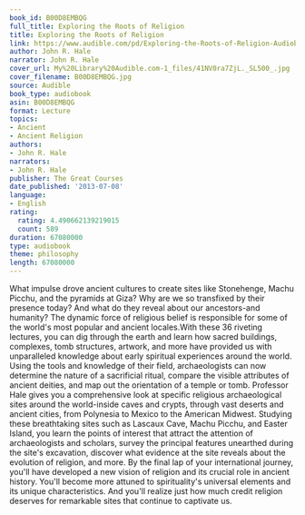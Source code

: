 ```yaml
---
book_id: B00D8EMBQG
full_title: Exploring the Roots of Religion
title: Exploring the Roots of Religion
link: https://www.audible.com/pd/Exploring-the-Roots-of-Religion-Audiobook/B00D8EMBQG
author: John R. Hale
narrator: John R. Hale
cover_url: My%20Library%20Audible.com-1_files/41NV0ra7ZjL._SL500_.jpg
cover_filename: B00D8EMBQG.jpg
source: Audible
book_type: audiobook
asin: B00D8EMBQG
format: Lecture
topics:
- Ancient
- Ancient Religion
authors:
- John R. Hale
narrators:
- John R. Hale
publisher: The Great Courses
date_published: '2013-07-08'
language:
- English
rating:
  rating: 4.490662139219015
  count: 589
duration: 67080000
type: audiobook
theme: philosophy
length: 67080000
---
```

What impulse drove ancient cultures to create sites like Stonehenge, Machu Picchu, and the pyramids at Giza? Why are we so transfixed by their presence today? And what do they reveal about our ancestors-and humanity?
The dynamic force of religious belief is responsible for some of the world's most popular and ancient locales.With these 36 riveting lectures, you can dig through the earth and learn how sacred buildings, complexes, tomb structures, artwork, and more have provided us with unparalleled knowledge about early spiritual experiences around the world. Using the tools and knowledge of their field, archaeologists can now determine the nature of a sacrificial ritual, compare the visible attributes of ancient deities, and map out the orientation of a temple or tomb.
Professor Hale gives you a comprehensive look at specific religious archaeological sites around the world-inside caves and crypts, through vast deserts and ancient cities, from Polynesia to Mexico to the American Midwest.
Studying these breathtaking sites such as Lascaux Cave, Machu Picchu, and Easter Island, you learn the points of interest that attract the attention of archaeologists and scholars, survey the principal features unearthed during the site's excavation, discover what evidence at the site reveals about the evolution of religion, and more.
By the final lap of your international journey, you'll have developed a new vision of religion and its crucial role in ancient history. You'll become more attuned to spirituality's universal elements and its unique characteristics. And you'll realize just how much credit religion deserves for remarkable sites that continue to captivate us.
